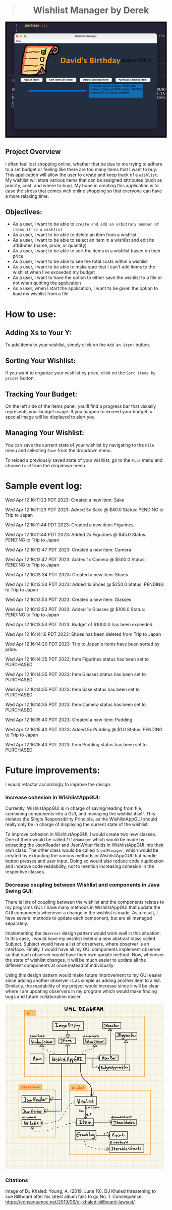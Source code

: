 ># <center> Wishlist Manager by Derek </center>

<p align="center">
  <img style="border: 4px solid black" src="./wishlist.png" alt="WishlistManager icon" />
</p>

## Project Overview

I often feel lost shopping online, whether that be due to me trying to adhere to a set budget or feeling like 
there are too many items that I want to buy. This application will allow the user to create and keep track of a
`wishlist`. My wishlist will store various items that can be assigned attributes (such as priority, cost, and where to
buy). My hope in creating this application is to ease the stress that comes with online shopping so that everyone can
have a more relaxing time. 

## Objectives:

- As a user, I want to be able to `create and add an arbitrary number of items it to a wishlist`
- As a user, I want to be able to delete an item from a wishlist
- As a user, I want to be able to select an item in a wishlist and edit its attributes (name, price, or quantity)
- As a user, I want to be able to sort the items in a wishlist based on their price
- As a user, I want to be able to see the total costs within a wishlist
- As a user, I want to be able to make sure that I can't add items to the wishlist when I've exceeded my budget
- As a user, I want to have the option to either save the wishlist to a file or not when quitting the application
- As a user, when I start the application, I want to be given the option to load my wishlist from a file

# How to use:

## Adding Xs to Your Y:

To add items to your wishlist, simply click on the `Add an item!` button.

## Sorting Your Wishlist:

If you want to organize your wishlist by price, click on the `Sort items by price!` button.

## Tracking Your Budget:

On the left side of the items panel, you'll find a progress bar that visually represents your budget usage. If you happen to exceed your budget, a special image will be displayed to alert you.

## Managing Your Wishlist:

You can save the current state of your wishlist by navigating to the `File` menu and selecting `Save` from the dropdown menu.

To reload a previously saved state of your wishlist, go to the `File` menu and choose `Load` from the dropdown menu.

# Sample event log:

Wed Apr 12 16:11:23 PDT 2023: Created a new item: Sake

Wed Apr 12 16:11:23 PDT 2023: Added 3x Sake @ $40.0 Status: PENDING to Trip to Japan

Wed Apr 12 16:11:44 PDT 2023: Created a new item: Figurines

Wed Apr 12 16:11:44 PDT 2023: Added 2x Figurines @ $45.0 Status: PENDING to Trip to Japan

Wed Apr 12 16:12:47 PDT 2023: Created a new item: Camera

Wed Apr 12 16:12:47 PDT 2023: Added 1x Camera @ $500.0 Status: PENDING to Trip to Japan

Wed Apr 12 16:13:34 PDT 2023: Created a new item: Shoes

Wed Apr 12 16:13:34 PDT 2023: Added 1x Shoes @ $250.0 Status: PENDING to Trip to Japan

Wed Apr 12 16:13:53 PDT 2023: Created a new item: Glasses

Wed Apr 12 16:13:53 PDT 2023: Added 1x Glasses @ $100.0 Status: PENDING to Trip to Japan

Wed Apr 12 16:13:53 PDT 2023: Budget of $1000.0 has been exceeded

Wed Apr 12 16:14:16 PDT 2023: Shoes has been deleted from Trip to Japan

Wed Apr 12 16:14:20 PDT 2023: Trip to Japan's items have been sorted by price.

Wed Apr 12 16:14:35 PDT 2023: Item Figurines status has been set to PURCHASED

Wed Apr 12 16:14:35 PDT 2023: Item Glasses status has been set to PURCHASED

Wed Apr 12 16:14:35 PDT 2023: Item Sake status has been set to PURCHASED

Wed Apr 12 16:14:35 PDT 2023: Item Camera status has been set to PURCHASED

Wed Apr 12 16:15:40 PDT 2023: Created a new item: Pudding

Wed Apr 12 16:15:40 PDT 2023: Added 5x Pudding @ $1.0 Status: PENDING to Trip to Japan

Wed Apr 12 16:15:43 PDT 2023: Item Pudding status has been set to PURCHASED

# Future improvements:
I would refactor accordingly to improve the design:

### Increase cohesion in WishlistAppGUI:
Currently, WishlistAppGUI is in charge of saving/reading from file, combining components into a GUI, and managing the wishlist itself. This violates the Single Responsibility Principle, as the WishlistAppGUI should really only be in charge of displaying the current state of the wishlist. 

To improve cohesion in WishlistAppGUI, I would create two new classes. One of them would be called `FileManager` which would be made by extracting the JsonReader and JsonWriter fields in WishlistAppGUI into their own class. The other class would be called `InputManager`, which would be created by extracting the various methods in WishlistAppGUI that handle button presses and user input. Doing so would also reduce code duplication and improve code readability, not to mention increasing cohesion in the respective classes.

### Decrease coupling between Wishlist and components in Java Swing GUI:
There is lots of coupling between the wishlist and the components relates to my programs GUI. I have many methods in WishlistAppGUI that update the GUI components whenever a change in the wishlist is made. As a result, I have several methods to update each component, but are all managed separately.

Implementing the `Observer` design pattern would work well in this situation. In this case, I would have my wishlist extend a new abstract class called Subject. Subject would have a list of observers, where observer is an interface. Finally, I would have all my GUI components implement observer so that each observer would have their own update method. Now, whenever the state of wishlist changes, it will be much easier to update all the different components at once instead of individually.

Using this design pattern would make future improvement to my GUI easier since adding another observer is as simple as adding another item to a list. Similarly, the readability of my project would increase since it will be clear where I am updating observers in my program which would make finding bugs and future collaboration easier.
<div style="text-align: center;">
<img src="UML_Design_Diagram.jpg" alt="UML Design Diagram for WishlistAppGUI" class="center">
</div>



### Citations

Image of DJ Khaled:
Young, A. (2019, June 10). DJ Khaled threatening to sue Billboard after his latest album fails to go No. 1. Consequence.
https://consequence.net/2019/06/dj-khaled-billboard-lawsuit/
